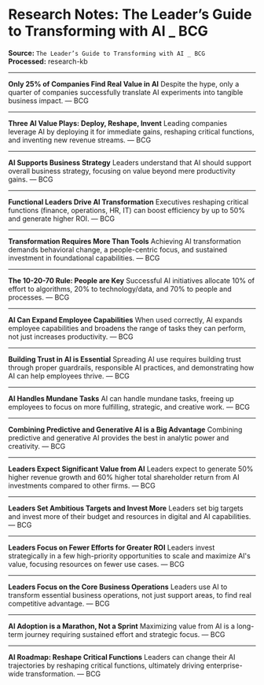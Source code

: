 # Research Notes: The Leader’s Guide to Transforming with AI _ BCG

**Source:** `The Leader’s Guide to Transforming with AI _ BCG`  
**Processed:** research-kb

---

**Only 25% of Companies Find Real Value in AI**
Despite the hype, only a quarter of companies successfully translate AI experiments into tangible business impact. — BCG

---

**Three AI Value Plays: Deploy, Reshape, Invent**
Leading companies leverage AI by deploying it for immediate gains, reshaping critical functions, and inventing new revenue streams. — BCG

---

**AI Supports Business Strategy**
Leaders understand that AI should support overall business strategy, focusing on value beyond mere productivity gains. — BCG

---

**Functional Leaders Drive AI Transformation**
Executives reshaping critical functions (finance, operations, HR, IT) can boost efficiency by up to 50% and generate higher ROI. — BCG

---

**Transformation Requires More Than Tools**
Achieving AI transformation demands behavioral change, a people-centric focus, and sustained investment in foundational capabilities. — BCG

---

**The 10-20-70 Rule: People are Key**
Successful AI initiatives allocate 10% of effort to algorithms, 20% to technology/data, and 70% to people and processes. — BCG

---

**AI Can Expand Employee Capabilities**
When used correctly, AI expands employee capabilities and broadens the range of tasks they can perform, not just increases productivity. — BCG

---

**Building Trust in AI is Essential**
Spreading AI use requires building trust through proper guardrails, responsible AI practices, and demonstrating how AI can help employees thrive. — BCG

---

**AI Handles Mundane Tasks**
AI can handle mundane tasks, freeing up employees to focus on more fulfilling, strategic, and creative work. — BCG

---

**Combining Predictive and Generative AI is a Big Advantage**
Combining predictive and generative AI provides the best in analytic power and creativity. — BCG

---

**Leaders Expect Significant Value from AI**
Leaders expect to generate 50% higher revenue growth and 60% higher total shareholder return from AI investments compared to other firms. — BCG

---

**Leaders Set Ambitious Targets and Invest More**
Leaders set big targets and invest more of their budget and resources in digital and AI capabilities. — BCG

---

**Leaders Focus on Fewer Efforts for Greater ROI**
Leaders invest strategically in a few high-priority opportunities to scale and maximize AI's value, focusing resources on fewer use cases. — BCG

---

**Leaders Focus on the Core Business Operations**
Leaders use AI to transform essential business operations, not just support areas, to find real competitive advantage. — BCG

---

**AI Adoption is a Marathon, Not a Sprint**
Maximizing value from AI is a long-term journey requiring sustained effort and strategic focus. — BCG

---

**AI Roadmap: Reshape Critical Functions**
Leaders can change their AI trajectories by reshaping critical functions, ultimately driving enterprise-wide transformation. — BCG